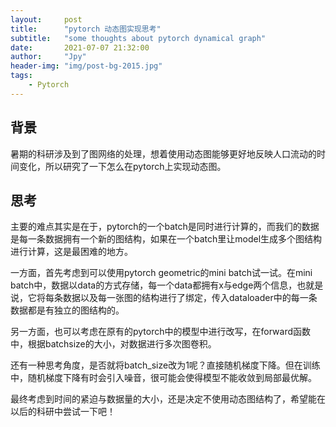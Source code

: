 ```yaml
---
layout:     post
title:      "pytorch 动态图实现思考"
subtitle:   "some thoughts about pytorch dynamical graph"
date:       2021-07-07 21:32:00
author:     "Jpy"
header-img: "img/post-bg-2015.jpg"
tags:
    - Pytorch
---
```


## 背景

暑期的科研涉及到了图网络的处理，想着使用动态图能够更好地反映人口流动的时间变化，所以研究了一下怎么在pytorch上实现动态图。

## 思考

主要的难点其实是在于，pytorch的一个batch是同时进行计算的，而我们的数据是每一条数据拥有一个新的图结构，如果在一个batch里让model生成多个图结构进行计算，这是最困难的地方。

一方面，首先考虑到可以使用pytorch geometric的mini batch试一试。在mini batch中，数据以data的方式存储，每一个data都拥有x与edge两个信息，也就是说，它将每条数据以及每一张图的结构进行了绑定，传入dataloader中的每一条数据都是有独立的图结构的。

另一方面，也可以考虑在原有的pytorch中的模型中进行改写，在forward函数中，根据batchsize的大小，对数据进行多次图卷积。

还有一种思考角度，是否就将batch_size改为1呢？直接随机梯度下降。但在训练中，随机梯度下降有时会引入噪音，很可能会使得模型不能收敛到局部最优解。

最终考虑到时间的紧迫与数据量的大小，还是决定不使用动态图结构了，希望能在以后的科研中尝试一下吧！